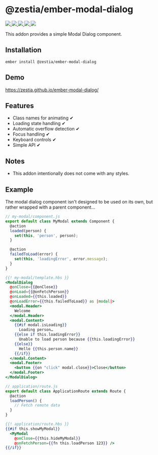 # @zestia/ember-modal-dialog

<p>
  <a href="http://travis-ci.org/zestia/ember-modal-dialog">
    <img src="https://travis-ci.org/zestia/ember-modal-dialog.svg?branch=master">
  </a>

  <a href="https://david-dm.org/zestia/ember-modal-dialog#badge-embed">
    <img src="https://david-dm.org/zestia/ember-modal-dialog.svg">
  </a>

  <a href="https://david-dm.org/zestia/ember-modal-dialog#dev-badge-embed">
    <img src="https://david-dm.org/zestia/ember-modal-dialog/dev-status.svg">
  </a>

  <a href="https://emberobserver.com/addons/@zestia/ember-modal-dialog">
    <img src="https://emberobserver.com/badges/-zestia-ember-modal-dialog.svg">
  </a>

  <img src="https://img.shields.io/badge/Ember-%3E%3D%203.11-brightgreen">
</p>

This addon provides a simple Modal Dialog component.

## Installation

```
ember install @zestia/ember-modal-dialog
```

## Demo

https://zestia.github.io/ember-modal-dialog/

## Features

- Class names for animating ✔︎
- Loading state handling ✔︎
- Automatic overflow detection ✔︎
- Focus handling ✔︎
- Keyboard controls ✔︎
- Simple API ✔︎

## Notes

- This addon intentionally does not come with any styles.

## Example

The modal dialog component isn't designed to be used on its own, but rather wrapped with a parent component...

```javascript
// my-modal/component.js
export default class MyModal extends Component {
  @action
  loaded(person) {
    set(this, 'person', person);
  }

  @action
  failedToLoad(error) {
    set(this, 'loadingError', error.message);
  }
}
```

```handlebars
{{! my-modal/template.hbs }}
<ModalDialog
  @onClose={{@onClose}}
  @onLoad={{@onFetchPerson}}
  @onLoaded={{this.loaded}}
  @onLoadError={{this.failedToLoad}} as |modal|>
  <modal.Header>
    Welcome
  </modal.Header>
  <modal.Content>
    {{#if modal.isLoading}}
      Loading person…
    {{else if this.loadingError}}
      Unable to load person because {{this.loadingError}}
    {{else}}
      Hello {{this.person.name}}
    {{/if}}
  </modal.Content>
  <modal.Footer>
    <button {{on "click" modal.close}}>Close</button>
  </modal.Footer>
</ModalDialog>
```

```javascript
// application/route.js
export default class ApplicationRoute extends Route {
  @action
  loadPerson() {
    // Fetch remote data
  }
}
```

```handlebars
{{! application/route.hbs }}
{{#if this.showMyModal}}
  <MyModal
    @onClose={{this.hideMyModal}}
    @onFetchPerson={{fn this.loadPerson 123}} />
{{/if}}
```
